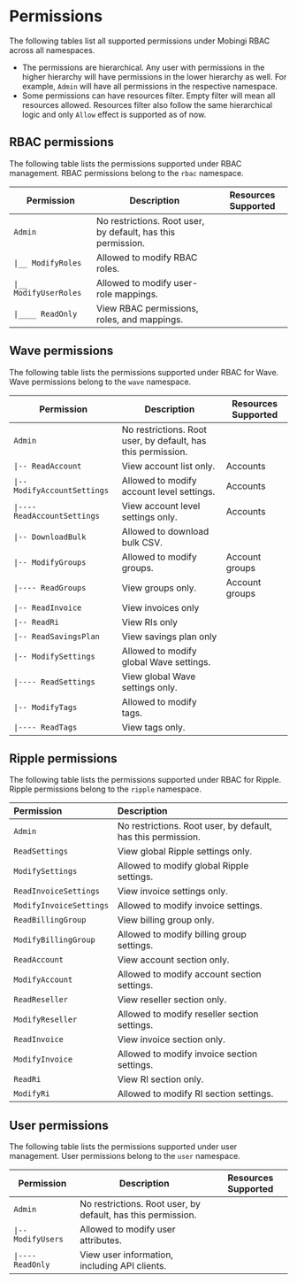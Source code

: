 # Permissions

The following tables list all supported permissions under Mobingi RBAC across all namespaces.

- The permissions are hierarchical. Any user with permissions in the higher hierarchy will have permissions in the lower hierarchy as well. For example, `Admin` will have all permissions in the respective namespace.
- Some permissions can have resources filter. Empty filter will mean all resources allowed. Resources filter also follow the same hierarchical logic and only `Allow` effect is supported as of now.

## RBAC permissions

The following table lists the permissions supported under RBAC management. RBAC permissions belong to the `rbac` namespace.

| Permission             | Description                                                  | Resources Supported |
| ---------------------- | ------------------------------------------------------------ | ------------------- |
| `Admin`                | No restrictions. Root user, by default, has this permission. |                     |
| `\|__ ModifyRoles`     | Allowed to modify RBAC roles.                                |                     |
| `\|__ ModifyUserRoles` | Allowed to modify user-role mappings.                        |                     |
| `\|____ ReadOnly`      | View RBAC permissions, roles, and mappings.                  |                     |

## Wave permissions

The following table lists the permissions supported under RBAC for Wave. Wave permissions belong to the `wave` namespace.

| Permission                   | Description                                                  | Resources Supported |
| ---------------------------- | ------------------------------------------------------------ | ------------------- |
| `Admin`                      | No restrictions. Root user, by default, has this permission. |                     |
| `\|-- ReadAccount`           | View account list only.                                      | Accounts            |
| `\|-- ModifyAccountSettings` | Allowed to modify account level settings.                    | Accounts            |
| `\|---- ReadAccountSettings` | View account level settings only.                            | Accounts            |
| `\|-- DownloadBulk`          | Allowed to download bulk CSV.                                |                     |
| `\|-- ModifyGroups`          | Allowed to modify groups.                                    | Account groups      |
| `\|---- ReadGroups`          | View groups only.                                            | Account groups      |
| `\|-- ReadInvoice`           | View invoices only                                           |                     |
| `\|-- ReadRi`                | View RIs only                                                |                     |
| `\|-- ReadSavingsPlan`       | View savings plan only                                       |                     |
| `\|-- ModifySettings`        | Allowed to modify global Wave settings.                      |                     |
| `\|---- ReadSettings`        | View global Wave settings only.                              |                     |
| `\|-- ModifyTags`            | Allowed to modify tags.                                      |                     |
| `\|---- ReadTags`            | View tags only.                                              |                     |

## Ripple permissions

The following table lists the permissions supported under RBAC for Ripple. Ripple permissions belong to the `ripple` namespace.

| Permission              | Description                                                  |
| :---------------------- | :----------------------------------------------------------- |
| `Admin`                 | No restrictions. Root user, by default, has this permission. |
| `ReadSettings`          | View global Ripple settings only.                            |
| `ModifySettings`        | Allowed to modify global Ripple settings.                    |
| `ReadInvoiceSettings`   | View invoice settings only.                                  |
| `ModifyInvoiceSettings` | Allowed to modify invoice settings.                          |
| `ReadBillingGroup`      | View billing group only.                                     |
| `ModifyBillingGroup`    | Allowed to modify billing group settings.                    |
| `ReadAccount`           | View account section only.                                   |
| `ModifyAccount`         | Allowed to modify account section settings.                  |
| `ReadReseller`          | View reseller section only.                                  |
| `ModifyReseller`        | Allowed to modify reseller section settings.                 |
| `ReadInvoice`           | View invoice section only.                                   |
| `ModifyInvoice`         | Allowed to modify invoice section settings.                  |
| `ReadRi`                | View RI section only.                                        |
| `ModifyRi`              | Allowed to modify RI section settings.                       |

## User permissions

The following table lists the permissions supported under user management. User permissions belong to the `user` namespace.

| Permission         | Description                                                  | Resources Supported |
| ------------------ | ------------------------------------------------------------ | ------------------- |
| `Admin`            | No restrictions. Root user, by default, has this permission. |                     |
| `\|-- ModifyUsers` | Allowed to modify user attributes.                           |                     |
| `\|---- ReadOnly`  | View user information, including API clients.                |                     |
